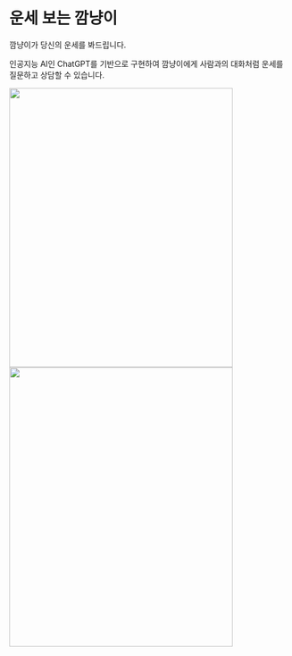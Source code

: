 # 운세 보는 깜냥이

깜냥이가 당신의 운세를 봐드립니다.

인공지능 AI인 ChatGPT를 기반으로 구현하여 깜냥이에게 사람과의 대화처럼 운세를 질문하고 상담할 수 있습니다.


<img src="https://user-images.githubusercontent.com/107875213/236671922-462edb89-0d8d-40fc-9b3e-32e9354a5f97.png" width="400px" height="500px">
<img src="https://user-images.githubusercontent.com/107875213/236671925-b38f6516-f0c4-4379-ae43-297bf0f99876.png" width="400px" height="500px">
